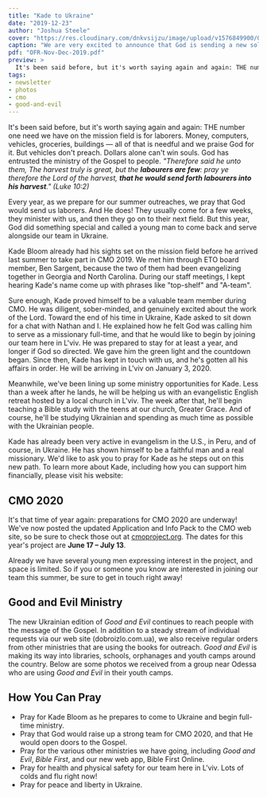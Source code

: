 ```yaml
---
title: "Kade to Ukraine"
date: "2019-12-23"
author: "Joshua Steele"
cover: "https://res.cloudinary.com/dnkvsijzu/image/upload/v1576849900/OFReport/2019-12-23-kade-to-ukraine/kade-tracting-12-6_hyagya.jpg"
caption: "We are very excited to announce that God is sending a new soldier to the front lines. We'd like you to meet Kade Bloom!"
pdf: "OFR-Nov-Dec-2019.pdf"
preview: >
  It's been said before, but it's worth saying again and again: THE number one need we have on the mission field is for laborers. Money, computers, vehicles, groceries, buildings — all of that is needful and we praise God for it. But vehicles don't preach. Dollars alone can't win souls. God has entrusted the ministry of the Gospel to *people*.
tags:
- newsletter
- photos
- cmo
- good-and-evil
---
```


It's been said before, but it's worth saying again and again: THE number one need we have on the mission field is for laborers. Money, computers, vehicles, groceries, buildings — all of that is needful and we praise God for it. But vehicles don't preach. Dollars alone can't win souls. God has entrusted the ministry of the Gospel to people. *"Therefore said he unto them, The harvest truly is great, but the **labourers are few**: pray ye therefore the Lord of the harvest, **that he would send forth labourers into his harvest**." (Luke 10:2)*

<article-callout content="OFR-Nov-Dec-2019.pdf" :download="true" />

Every year, as we prepare for our summer outreaches, we pray that God would send us laborers. And He does! They usually come for a few weeks, they minister with us, and then they go on to their next field. But this year, God did something special and called a young man to come back and serve alongside our team in Ukraine.

Kade Bloom already had his sights set on the mission field before he arrived last summer to take part in CMO 2019. We met him through ETO board member, Ben Sargent, because the two of them had been evangelizing together in Georgia and North Carolina. During our staff meetings, I kept hearing Kade's name come up with phrases like "top-shelf" and "A-team".

<article-image publicId="OFReport/2019-12-23-kade-to-ukraine/kade-ben-airport_m9i03x.jpg" width="768" caption="Kade arrives in L’viv for CMO 2019 and is met by Ben Sargent."/>

Sure enough, Kade proved himself to be a valuable team member during CMO. He was diligent, sober-minded, and genuinely excited about the work of the Lord. Toward the end of his time in Ukraine, Kade asked to sit down for a chat with Nathan and I. He explained how he felt God was calling him to serve as a missionary full-time, and that he would like to begin by joining our team here in L'viv. He was prepared to stay for at least a year, and longer if God so directed. We gave him the green light and the countdown began. Since then, Kade has kept in touch with us, and he's gotten all his affairs in order. He will be arriving in L'viv on January 3, 2020.

<article-image publicId="OFReport/2019-12-23-kade-to-ukraine/kade-and-family_evp6gi.jpg" width="768" caption="Kade and his family in Georgia"/>

Meanwhile, we've been lining up some ministry opportunities for Kade. Less than a week after he lands, he will be helping us with an evangelistic English retreat hosted by a local church in L'viv. The week after that, he'll begin teaching a Bible study with the teens at our church, Greater Grace. And of course, he'll be studying Ukrainian and spending as much time as possible with the Ukrainian people.

<article-image publicId="OFReport/2019-12-23-kade-to-ukraine/tracting-usa_gmkq85.jpg" height="768" caption="Kade and some friends passing out Gospel tracts in the States"/>

<article-image publicId="OFReport/2019-12-23-kade-to-ukraine/witnessing-apartment-complex_xc1mr3.jpg" width="768" caption="Ministry at an apartment complex"/>

Kade has already been very active in evangelism in the U.S., in Peru, and of course, in Ukraine. He has shown himself to be a faithful man and a real missionary. We'd like to ask you to pray for Kade as he steps out on this new path. To learn more about Kade, including how you can support him financially, please visit his website:

<article-button text="kadebloomukraine.com" path="https://kadebloomukraine.com/" :outline="true" :center="true" :external="true" margin="t"/>

## CMO 2020

It's that time of year again: preparations for CMO 2020 are underway! We've now posted the updated Application and Info Pack to the CMO web site, so be sure to check those out at [cmoproject.org](https://cmoproject.org/). The dates for this year's project are **June 17 – July 13**.

<article-image publicId="OFReport/2019-12-23-kade-to-ukraine/camping-cmo-2019_z7gv3z.jpg" width="768" caption="Kade and Nelson set up camp during CMO 2019."/>

Already we have several young men expressing interest in the project, and space is limited. So if you or someone you know are interested in joining our team this summer, be sure to get in touch right away!

<article-svg name="cmo-logo" width="250" link="https://cmoproject.org/" alt="Carpathian Mountain Outreach" margin="t" />

## Good and Evil Ministry

The new Ukrainian edition of *Good and Evil* continues to reach people with the message of the Gospel. In addition to a steady stream of individual requests via our web site (dobroizlo.com.ua), we also receive regular orders from other ministries that are using the books for outreach. *Good and Evil* is making its way into libraries, schools, orphanages and youth camps around the country. Below are some photos we received from a group near Odessa who are using *Good and Evil* in their youth camps.

<article-image publicId="OFReport/2019-12-23-kade-to-ukraine/image5_nydewt.jpg" height="768" />

<article-image publicId="OFReport/2019-12-23-kade-to-ukraine/image7_tiiarg.jpg" height="768" />

<article-image publicId="OFReport/2019-12-23-kade-to-ukraine/image3_cajfzt.jpg" width="768" />

## How You Can Pray

* Pray for Kade Bloom as he prepares to come to Ukraine and begin full-time ministry.
* Pray that God would raise up a strong team for CMO 2020, and that He would open doors to the Gospel.
* Pray for the various other ministries we have going, including *Good and Evil*, *Bible First*, and our new web app, Bible First Online.
* Pray for health and physical safety for our team here in L'viv. Lots of colds and flu right now!
* Pray for peace and liberty in Ukraine. 

<article-callout content="Keep scrolling for more photos from our family and ministry!" />

<article-image publicId="OFReport/2019-12-23-kade-to-ukraine/lutsk-bible-first-students_lkcqml.jpg" width="768" caption="We recently took a trip to Lutsk to visit several of our Bible First students."/>

<article-image publicId="OFReport/2019-12-23-kade-to-ukraine/lutsk-castle_irbe7i.jpg" width="768" caption="While in Lutsk, we took the opportunity to visit [Lubart's Castle](https://castles.com.ua/luck.html). It was pretty interesting!"/>

<article-image publicId="OFReport/2019-12-23-kade-to-ukraine/lutsk-castle-model_mgfa1h.jpg" width="768" caption="A small model of the castle just outside the main gate."/>

<article-image publicId="OFReport/2019-12-23-kade-to-ukraine/IMG_2740_rucgur.jpg" width="768" caption="Last week, David and I went together for haircuts. It was David's first time."/>

<article-image publicId="OFReport/2019-12-23-kade-to-ukraine/IMG_2754_wjmjfk.jpg" width="768" caption="I think he pretty much charmed everyone in the place. 🥰"/>
